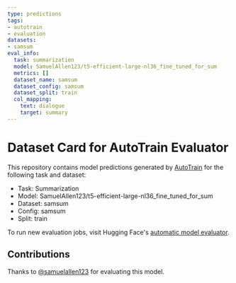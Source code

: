 ```yaml
---
type: predictions
tags:
- autotrain
- evaluation
datasets:
- samsum
eval_info:
  task: summarization
  model: SamuelAllen123/t5-efficient-large-nl36_fine_tuned_for_sum
  metrics: []
  dataset_name: samsum
  dataset_config: samsum
  dataset_split: train
  col_mapping:
    text: dialogue
    target: summary
---
```

# Dataset Card for AutoTrain Evaluator

This repository contains model predictions generated by [AutoTrain](https://huggingface.co/autotrain) for the following task and dataset:

* Task: Summarization
* Model: SamuelAllen123/t5-efficient-large-nl36_fine_tuned_for_sum
* Dataset: samsum
* Config: samsum
* Split: train

To run new evaluation jobs, visit Hugging Face's [automatic model evaluator](https://huggingface.co/spaces/autoevaluate/model-evaluator).

## Contributions

Thanks to [@samuelallen123](https://huggingface.co/samuelallen123) for evaluating this model.